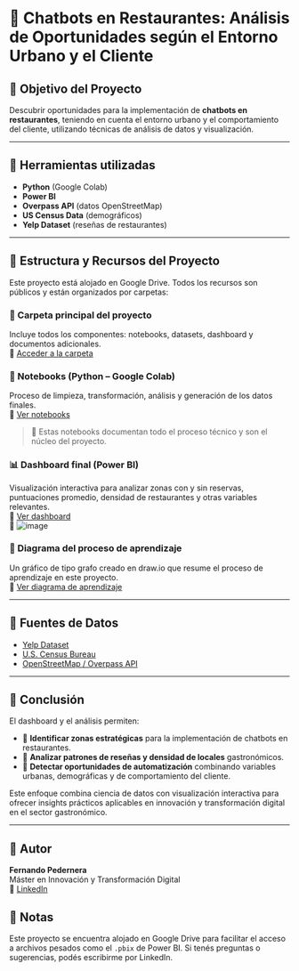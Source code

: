 # 🤖 Chatbots en Restaurantes: Análisis de Oportunidades según el Entorno Urbano y el Cliente

## 🎯 Objetivo del Proyecto

Descubrir oportunidades para la implementación de **chatbots en restaurantes**, teniendo en cuenta el entorno urbano y el comportamiento del cliente, utilizando técnicas de análisis de datos y visualización.

---

## 🧰 Herramientas utilizadas

- **Python** (Google Colab)
- **Power BI**
- **Overpass API** (datos OpenStreetMap)
- **US Census Data** (demográficos)
- **Yelp Dataset** (reseñas de restaurantes)

---

## 📁 Estructura y Recursos del Proyecto

Este proyecto está alojado en Google Drive. Todos los recursos son públicos y están organizados por carpetas:

### 📂 Carpeta principal del proyecto  
Incluye todos los componentes: notebooks, datasets, dashboard y documentos adicionales.  
🔗 [Acceder a la carpeta](https://drive.google.com/drive/folders/12OIwV54gKqwl0oUD_X-NncqZk6pFEqEJ?usp=drive_link)

### 📒 Notebooks (Python – Google Colab)  
Proceso de limpieza, transformación, análisis y generación de los datos finales.  
🔗 [Ver notebooks](https://drive.google.com/drive/folders/1RrP6TVd5mZjuHwTnf_rK1NII4UlRfNLd?usp=drive_link)  
> 📌 Estas notebooks documentan todo el proceso técnico y son el núcleo del proyecto.

### 📊 Dashboard final (Power BI)  
Visualización interactiva para analizar zonas con y sin reservas, puntuaciones promedio, densidad de restaurantes y otras variables relevantes.  
🔗 [Ver dashboard](https://drive.google.com/drive/folders/1Ur0feLjiv6d-d0LZKSwBMpKQlzi1TzTR?usp=drive_link)  
📸 ![image](https://github.com/user-attachments/assets/4384c8ea-11cc-4586-9ca6-d21bd7cf9bd0)


### 🧠 Diagrama del proceso de aprendizaje  
Un gráfico de tipo grafo creado en draw.io que resume el proceso de aprendizaje en este proyecto.  
🔗 [Ver diagrama de aprendizaje](https://drive.google.com/drive/folders/1UuC3y8o-AUufpjJK5bjSS2lUMZ4fmfCs?usp=drive_link)

---

## 📌 Fuentes de Datos

- [Yelp Dataset](https://www.yelp.com/dataset)
- [U.S. Census Bureau](https://www.census.gov/data.html)
- [OpenStreetMap / Overpass API](https://overpass-turbo.eu/)

---

## 🧩 Conclusión

El dashboard y el análisis permiten:

- 📍 **Identificar zonas estratégicas** para la implementación de chatbots en restaurantes.
- 💬 **Analizar patrones de reseñas y densidad de locales** gastronómicos.
- 🌆 **Detectar oportunidades de automatización** combinando variables urbanas, demográficas y de comportamiento del cliente.

Este enfoque combina ciencia de datos con visualización interactiva para ofrecer insights prácticos aplicables en innovación y transformación digital en el sector gastronómico.

---

## 👤 Autor

**Fernando Pedernera**  
Máster en Innovación y Transformación Digital  
🔗 [LinkedIn](https://www.linkedin.com/in/fgpedernera/)

## 📌 Notas

Este proyecto se encuentra alojado en Google Drive para facilitar el acceso a archivos pesados como el `.pbix` de Power BI. Si tenés preguntas o sugerencias, podés escribirme por LinkedIn.
